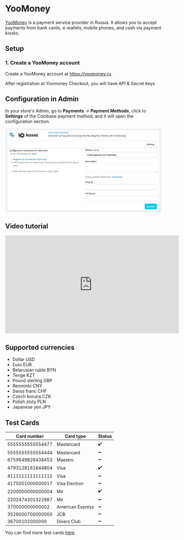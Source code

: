 # YooMoney

[YooMoney](https://yoomoney.ru/) is a payment service provider in Russia. It allows you to accept payments from bank
cards, e-wallets, mobile phones, and cash via payment kiosks.

## Setup

### 1. Create a YooMoney account

Create a YooMoney account at https://yoomoney.ru.

After registration at Yoomoney Checkout, you will have API & Secret keys.

## Configuration in Admin

In your store's Admin, go to **Payments** -> **Payment Methods**, click to **Settings** of the Coinbase payment method,
and it will open the configuration section.

![YooMoney setup](../images/yoomoney-setup.png)

## Video tutorial

<iframe width="560" height="315" src="https://www.youtube.com/embed/wfj1ehVSrI0" title="YouTube video player" frameborder="0" allow="accelerometer; autoplay; clipboard-write; encrypted-media; gyroscope; picture-in-picture; web-share" allowfullscreen></iframe>

## Supported currencies

- Dollar USD
- Euro EUR
- Belarusian ruble BYN
- Tenge KZT
- Pound sterling GBP
- Renminbi CNY
- Swiss franc CHF
- Czech koruna CZK
- Polish zloty PLN
- Japanese yen JPY

## Test Cards

| Card number      | Card type        | Status |
|------------------|------------------|--------|
| 5555555555554477 | Mastercard       | ✔️     |
| 5555555555554444 | Mastercard       | ➖      |
| 6759649826438453 | Maestro          | ➖      |
| 4793128161644804 | Visa             | ✔️     |
| 4111111111111111 | Visa             | ➖      |
| 4175001000000017 | Visa Electron    | ➖      |
| 2200000000000004 | Mir              | ✔️     |
| 2202474301322987 | Mir              | ➖      |
| 370000000000002  | American Express | ➖      |
| 3528000700000000 | JCB              | ➖      |
| 36700102000000   | Diners Club      | ➖      |

You can find more test
cards [here](https://yookassa.ru/developers/payment-acceptance/testing-and-going-live/testing#test-bank-card).
